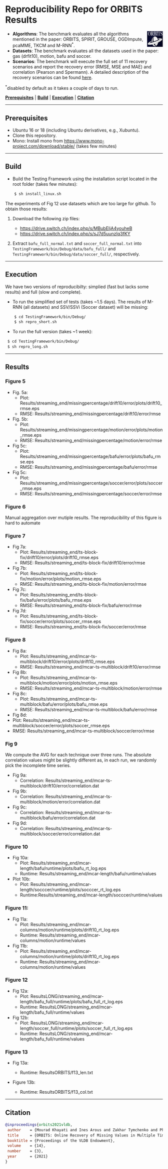 # Reproducibility Repo for ORBITS Results

<img img align="right" width="50" height="50" src="orbits_logo.png" >

- **Algorithms**: The benchmark evaluates all the algorithms mentioned in the paper: ORBITS, SPIRIT, GROUSE, OGDImpute, pcaMME, TKCM and M-RNN<sup>*</sup>. 
- **Datasets**: The benchmark evaluates all the datasets used in the paper: gas (drfit10), motion, bafu and soccer. 
- **Scenarios**: The benchmark will execute the full set of 11 recovery scenarios and report the recovery error (RMSE, MSE and MAE) and correlation (Pearson and Spermann). 
A detailed description of the recovery scenarios can be found [here](https://github.com/eXascaleInfolab/orbits/blob/master/TestingFramework/README.md).

<sup>*</sup>disabled by default as it takes a couple of days to run.
<!--
The online scenarios are described [here](https://github.com/eXascaleInfolab/orbits/blob/master/TestingFramework/bin/Debug/results/plotfiles/streaming_end.txt) while the batch scenarios are described [here](https://github.com/eXascaleInfolab/orbits/blob/master/TestingFramework/bin/Debug/results/plotfiles/batch_mid.txt). 
-->

[**Prerequisites**](#prerequisites) | [**Build**](#build) | [**Execution**](#execution) | [**Citation**](#citation)
___ 
 
## Prerequisites

- Ubuntu 16 or 18 (including Ubuntu derivatives, e.g., Xubuntu).
- Clone this repository.
- Mono: Install mono from https://www.mono-project.com/download/stable/ (takes few minutes)

___
## Build

- Build the Testing Framework using the installation script located in the root folder (takes few minutes):
```bash
    $ sh install_linux.sh
```

The experiments of Fig 12 use datasets which are too large for github. To obtain those results:
1. Download the following zip files:
   - https://drive.switch.ch/index.php/s/MBubEIjA4youheB 
   - https://drive.switch.ch/index.php/s/sJ7d5uunzIq3fKY

2. Extract `bafu_full_normal.txt` and `soccer_full_normal.txt` into `TestingFramework/bin/Debug/data/bafu_full/` and `TestingFramework/bin/Debug/data/soccer_full/`, respectively.

___
## Execution

We have two versions of reproducibilty: simplied (fast but lacks some results) and full (slow and complete). 
- To run the simplified set of tests (takes ~1.5 days). The results of M-RNN (all datasets) and SSV/SSVi (Soccer dataset) will be missing:

```bash
    $ cd TestingFramework/bin/Debug/
    $ sh repro_short.sh
```

- To run the full version (takes ~1 week):

```bash
 $ cd TestingFramework/bin/Debug/
 $ sh repro_long.sh
```

___
## Results

### Figure 5 
  - Fig. 5a: 
     -  Plot: Results/streaming_end/missingpercentage/drift10/error/plots/drift10\_rmse.eps
     -  RMSE: Results/streaming_end/missingpercentage/drift10/error/rmse
  - Fig. 5b: 
     - Plot: Results/streaming_end/missingpercentage/motion/error/plots/motion\_rmse.eps
     - RMSE: Results/streaming_end/missingpercentage/motion/error/rmse
  - Fig 5c: 
     - Plot: Results/streaming_end/missingpercentage/bafu/error/plots/bafu\_rmse.eps
     - RMSE:  Results/streaming_end/missingpercentage/bafu/error/rmse
  - Fig 5c: 
     - Plot: Results/streaming_end/missingpercentage/soccer/error/plots/soccer\_rmse.eps
     - RMSE: Results/streaming_end/missingpercentage/soccer/error/rmse

### Figure 6
Manual aggregation over mutiple results. The reproducibility of this figure is hard to automate
  
### Figure 7
  - Fig 7a:
     - Plot: Results/streaming_end/ts-block-fix/drift10/error/plots/drift10\_rmse.eps
     - RMSE: Results/streaming_end/ts-block-fix/drift10/error/rmse
  - Fig 7b:
     - Plot: Results/streaming_end/ts-block-fix/motion/error/plots/motion\_rmse.eps
     - RMSE: Results/streaming_end/ts-block-fix/motion/error/rmse
  - Fig 7c:
     - Plot: Results/streaming_end/ts-block-fix/bafu/error/plots/bafu\_rmse.eps
     - RMSE: Results/streaming_end/ts-block-fix/bafu/error/rmse
  - Fig 7d:
     - Plot: Results/streaming_end/ts-block-fix/soccer/error/plots/soccer\_rmse.eps
     - RMSE: Results/streaming_end/ts-block-fix/soccer/error/rmse


### Figure 8
  - Fig 8a:
     - Plot: Results/streaming_end/mcar-ts-multiblock/drift10/error/plots/drift10\_rmse.eps
     - RMSE: Results/streaming_end/mcar-ts-multiblock/drift10/error/rmse
  - Fig 8b:
    - Plot: Results/streaming_end/mcar-ts-multiblock/motion/error/plots/motion\_rmse.eps
    - RMSE: Results/streaming_end/mcar-ts-multiblock/motion/error/rmse
  - Fig 8c:
    - Plot: Results/streaming_end/mcar-ts-multiblock/bafu/error/plots/bafu\_rmse.eps
    - RMSE: Results/streaming_end/mcar-ts-multiblock/bafu/error/rmse
  - Fig 8d:
   - Plot: Results/streaming_end/mcar-ts-multiblock/soccer/error/plots/soccer\_rmse.eps
   - RMSE: Results/streaming_end/mcar-ts-multiblock/soccer/error/rmse
### Fig 9
We compute the AVG for each technique over three runs. The absolute correlation values might be
slightly different as, in each run, we randomly pick the incomplete time series. 
 - Fig 9a:
    - Correlation: Results/streaming_end/mcar-ts-multiblock/drift10/error/correlation.dat
 - Fig 9b:
    - Correlation: Results/streaming_end/mcar-ts-multiblock/motion/error/correlation.dat
 - Fig 9c:
    - Correlation: Results/streaming_end/mcar-ts-multiblock/bafu/error/correlation.dat
 - Fig 9d:
    - Correlation: Results/streaming_end/mcar-ts-multiblock/soccer/error/correlation.dat


### Figure 10
  - Fig 10a:
     -  Plot: Results/streaming_end/mcar-length/bafu/runtime/plots/bafu\_rt\_log.eps
     -  Runtime: Results/streaming_end/mcar-length/bafu/runtime/values
  - Plot 10b: 
     -  Plot: Results/streaming_end/mcar-length/socccer/runtime/plots/socccer\_rt\_log.eps
     -  Runtime:Results/streaming_end/mcar-length/socccer/runtime/values

### Figure 11: 
  - Fig 11a:
     -  Plot: Results/streaming_end/mcar-columns/motion/runtime/plots/drift10\_rt\_log.eps
     -  Runtime: Results/streaming_end/mcar-columns/motion/runtime/values
  - Fig 11b:
     -  Plot: Results/streaming_end/mcar-columns/motion/runtime/plots/drift10\_rt\_log.eps
     -  Runtime: Results/streaming_end/mcar-columns/motion/runtime/values

### Figure 12
  - Fig 12a:
    -  Plot: ResultsLONG/streaming_end/mcar-length/bafu_full/runtime/plots/bafu_full\_rt\_log.eps
    -  Runtime: ResultsLONG/streaming_end/mcar-length/bafu_full/runtime/values
  - Fig 12b:
    -  Plot: ResultsLONG/streaming_end/mcar-length/soccer_full/runtime/plots/soccer_full\_rt\_log.eps
    -  Runtime: ResultsLONG/streaming_end/mcar-length/bafu_full/runtime/values

### Figure 13
  - Fig 13a: 
     - Runtime: ResultsORBITS/f13_len.txt

  - Figure 13b: 
     - Runtime: ResultsORBITS/f13_col.txt


___
## Citation
```bibtex
@inproceedings{orbits2021vldb,
 author    = {Mourad Khayati and Ines Arous and Zakhar Tymchenko and Philippe Cudr{\'{e}}{-}Mauroux},
 title     = {ORBITS: Online Recovery of Missing Values in Multiple Time Series Streams},
 booktitle = {Proceedings of the VLDB Endowment},
 volume    = {14},
 number    = {3},
 year      = {2021}
}
```

